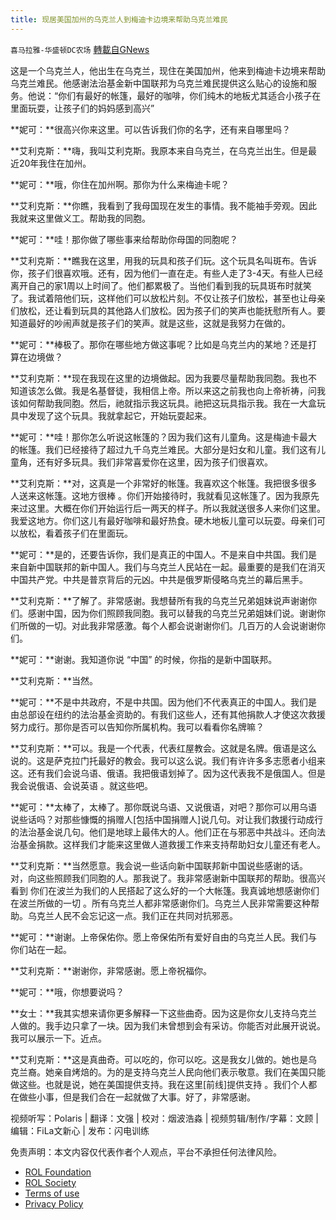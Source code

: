 ```yaml
---
title: 现居美国加州的乌克兰人到梅迪卡边境来帮助乌克兰难民
---
```

`喜马拉雅-华盛顿DC农场` [轉載自GNews](https://gnews.org/zh-hans/2342754/)

这是一个乌克兰人，他出生在乌克兰，现住在美国加州，他来到梅迪卡边境来帮助乌克兰难民。他感谢法治基金新中国联邦为乌克兰难民提供这么贴心的设施和服务。他说：“你们有最好的帐篷，最好的咖啡，你们纯木的地板尤其适合小孩子在里面玩耍，让孩子们的妈妈感到高兴”

**妮可：**很高兴你来这里。可以告诉我们你的名字，还有来自哪里吗？

**艾利克斯：**嗨，我叫艾利克斯。我原本来自乌克兰，在乌克兰出生。但是最近20年我住在加州。

**妮可：**哦，你住在加州啊。那你为什么来梅迪卡呢？

**艾利克斯：**你瞧，我看到了我母国现在发生的事情。我不能袖手旁观。因此我就来这里做义工。帮助我的同胞。

**妮可：**哇！那你做了哪些事来给帮助你母国的同胞呢？

**艾利克斯：**瞧我在这里，用我的玩具和孩子们玩。这个玩具名叫斑布。告诉你，孩子们很喜欢哦。还有，因为他们一直在走。有些人走了3-4天。有些人已经离开自己的家1周以上时间了。他们都累极了。当他们看到我的玩具斑布时就笑了。我试着陪他们玩，这样他们可以放松片刻。不仅让孩子们放松，甚至也让母亲们放松，还让看到玩具的其他路人们放松。因为孩子们的笑声也能抚慰所有人。要知道最好的吵闹声就是孩子们的笑声。就是这些，这就是我努力在做的。

**妮可：**棒极了。那你在哪些地方做这事呢？比如是乌克兰内的某地？还是打算在边境做？

**艾利克斯：**现在我现在这里的边境做起。因为我要尽量帮助我同胞。我也不知道该怎么做。我是名基督徒，我相信上帝。所以来这之前我也向上帝祈祷，问我该如何帮助我同胞。然后，祂就指示我这玩具。祂把这玩具指示我。我在一大盒玩具中发现了这个玩具。我就拿起它，开始玩耍起来。

**妮可：**哇！那你怎么听说这帐篷的？因为我们这有儿童角。这是梅迪卡最大的帐篷。我们已经接待了超过九千乌克兰难民。大部分是妇女和儿童。我们这有儿童角，还有好多玩具。我们非常喜爱你在这里，因为孩子们很喜欢。

**艾利克斯：**对，这真是一个非常好的帐篷。我喜欢这个帐篷。我把很多很多人送来这帐篷。这地方很棒 。你们开始接待时，我就看见这帐篷了。因为我原先来过这里。大概在你们开始运行后一两天的样子。所以我就送很多人来你们这里。我爱这地方。你们这儿有最好咖啡和最好热食。硬木地板儿童可以玩耍。母亲们可以放松，看着孩子们在里面玩。

**妮可：**是的，还要告诉你，我们是真正的中国人。不是来自中共国。我们是来自新中国联邦的新中国人。我们与乌克兰人民站在一起。最重要的是我们在消灭中国共产党。中共是普京背后的元凶。中共是俄罗斯侵略乌克兰的幕后黑手。

**艾利克斯：**了解了。非常感谢。我想替所有我的乌克兰兄弟姐妹说声谢谢你们。感谢中国，因为你们照顾我同胞。我可以替我的乌克兰兄弟姐妹们说。谢谢你们所做的一切。对此我非常感激。每个人都会说谢谢你们。几百万的人会说谢谢你们。

**妮可：**谢谢。我知道你说 “中国” 的时候，你指的是新中国联邦。

**艾利克斯：**当然。

**妮可：**不是中共政府，不是中共国。因为他们不代表真正的中国人。我们是由总部设在纽约的法治基金资助的。有我们这些人，还有其他捐款人才使这次救援努力成行。那你是否可以告知你所属机构。我可以看看你名牌嘛？

**艾利克斯：**可以。我是一个代表，代表红屋教会。这就是名牌。俄语是这么说的。这是萨克拉门托最好的教会。我可以这么说。我们有许许多多志愿者小组来这。还有我们会说乌语、俄语。我把俄语划掉了。因为这代表我不是俄国人。但是我会说俄语、会说英语 。就这些吧。

**妮可：**太棒了，太棒了。那你既说乌语、又说俄语，对吧？那你可以用乌语说些话吗？对那些慷慨的捐赠人[包括中国捐赠人]说几句。对让我们救援行动成行的法治基金说几句。他们是地球上最伟大的人。他们正在与邪恶中共战斗。还向法治基金捐款。这样我们才能来这里做人道救援工作来支持帮助妇女儿童还有老人。

**艾利克斯：**当然愿意。我会说一些话向新中国联邦新中国说些感谢的话。对，向这些照顾我们同胞的人。那我说了。我非常感谢新中国联邦的帮助。很高兴看到 你们在波兰为我们的人民搭起了这么好的一个大帐篷。我真诚地想感谢你们在波兰所做的一切 。所有乌克兰人都非常感谢你们。乌克兰人民非常需要这种帮助。乌克兰人民不会忘记这一点。我们正在共同对抗邪恶。

**妮可：**谢谢。上帝保佑你。愿上帝保佑所有爱好自由的乌克兰人民。我们与你们站在一起。

**艾利克斯：**谢谢你，非常感谢。愿上帝祝福你。

**妮可：**哦，你想要说吗？

**女士：**我其实想来请你更多解释一下这些曲奇。因为这是你女儿支持乌克兰人做的。我手边只拿了一块。因为我们未曾想到会有采访。你能否对此展开说说。我可以展示一下。近点。

**艾利克斯：**这是真曲奇。可以吃的，你可以吃。这是我女儿做的。她也是乌克兰裔。她亲自烤焙的。为的是支持乌克兰人民向他们表示敬意。我们在美国只能做这些。也就是说，她在美国提供支持。我在这里[前线]提供支持 。我们个人都在做些小事，但是我们合在一起就做了大事。好了，非常感谢。





视频听写：Polaris | 翻译：文强 | 校对：烟波浩淼 | 视频剪辑/制作/字幕：文顾 | 编辑：FiLa文新心 | 发布：闪电训练

 

免责声明：本文内容仅代表作者个人观点，平台不承担任何法律风险。

- [ROL Foundation](https://rolfoundation.org/)
- [ROL Society](https://rolsociety.org/)
- [Terms of use](https://gnews.org/terms-of-use-3/)
- [Privacy Policy](https://gnews.org/privacy-policy/)
